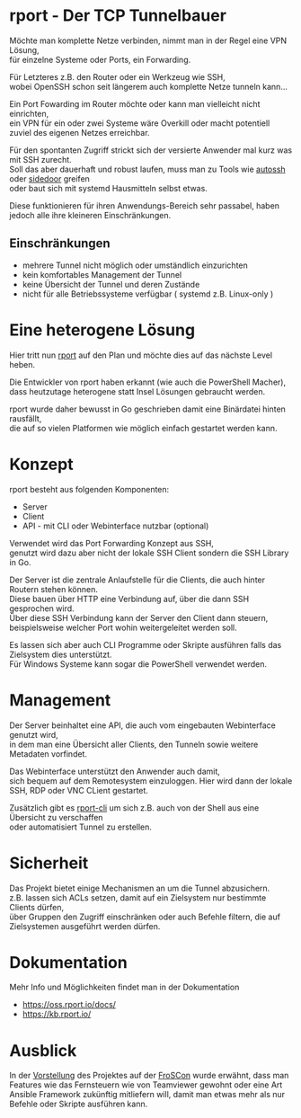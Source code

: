 # rport - Der TCP Tunnelbauer

Möchte man komplette Netze verbinden,
nimmt man in der Regel eine VPN Lösung,  
für einzelne Systeme oder Ports, ein Forwarding.

Für Letzteres z.B. den Router oder ein Werkzeug wie SSH,  
wobei OpenSSH schon seit längerem auch komplette Netze tunneln kann...

Ein Port Fowarding im Router möchte oder kann man vielleicht nicht einrichten,  
ein VPN für ein oder zwei Systeme wäre Overkill oder macht potentiell zuviel des eigenen Netzes erreichbar.

Für den spontanten Zugriff strickt sich der versierte Anwender mal kurz was mit SSH zurecht.  
Soll das aber dauerhaft und robust laufen, muss man zu Tools wie [autossh](https://www.harding.motd.ca/autossh/) oder [sidedoor](https://github.com/daradib/sidedoor) greifen  
oder baut sich mit systemd Hausmitteln selbst etwas.

Diese funktionieren für ihren Anwendungs-Bereich sehr passabel, haben jedoch alle ihre kleineren Einschränkungen.

## Einschränkungen

- mehrere Tunnel nicht möglich oder umständlich einzurichten
- kein komfortables Management der Tunnel  
- keine Übersicht der Tunnel und deren Zustände  
- nicht für alle Betriebssysteme verfügbar ( systemd z.B. Linux-only )  

# Eine heterogene Lösung

Hier tritt nun [rport](https://oss.rport.io/) auf den Plan und möchte dies auf das nächste Level heben.  

Die Entwickler von rport haben erkannt (wie auch die PowerShell Macher),  
dass heutzutage heterogene statt Insel Lösungen gebraucht werden.

rport wurde daher bewusst in Go geschrieben damit eine Binärdatei hinten rausfällt,  
die auf so vielen Platformen wie möglich einfach gestartet werden kann.  

# Konzept

rport besteht aus folgenden Komponenten:

- Server
- Client
- API - mit CLI oder Webinterface nutzbar (optional)

Verwendet wird das Port Forwarding Konzept aus SSH,  
genutzt wird dazu aber nicht der lokale SSH Client sondern die SSH Library in Go.

Der Server ist die zentrale Anlaufstelle für die Clients, die auch hinter Routern stehen können.  
Diese bauen über HTTP eine Verbindung auf, über die dann SSH gesprochen wird.  
Über diese SSH Verbindung kann der Server den Client dann steuern,  
beispielsweise welcher Port wohin weitergeleitet werden soll.

Es lassen sich aber auch CLI Programme oder Skripte ausführen falls das Zielsystem dies unterstützt.  
Für Windows Systeme kann sogar die PowerShell verwendet werden.

# Management

Der Server beinhaltet eine API, die auch vom eingebauten Webinterface genutzt wird,  
in dem man eine Übersicht aller Clients, den Tunneln sowie weitere Metadaten vorfindet.

Das Webinterface unterstützt den Anwender auch damit,  
sich bequem auf dem Remotesystem einzuloggen.
Hier wird dann der lokale SSH, RDP oder VNC CLient gestartet.

Zusätzlich gibt es [rport-cli](https://github.com/cloudradar-monitoring/rportcli) um sich z.B. auch von der Shell aus eine Übersicht zu verschaffen  
oder automatisiert Tunnel zu erstellen.

# Sicherheit

Das Projekt bietet einige Mechanismen an um die Tunnel abzusichern.  
z.B. lassen sich ACLs setzen, damit auf ein Zielsystem nur bestimmte Clients dürfen,  
über Gruppen den Zugriff einschränken oder auch Befehle filtern, die auf Zielsystemen ausgeführt werden dürfen.

# Dokumentation

Mehr Info und Möglichkeiten findet man in der Dokumentation

- https://oss.rport.io/docs/
- https://kb.rport.io/

# Ausblick

In der [Vorstellung](https://programm.froscon.de/2021/events/2667.html) des Projektes
auf der [FroSCon](https://linuxnews.de/2021/08/konferenzen-froscon-am-21-und-22-august/)
wurde erwähnt, dass man Features wie das Fernsteuern wie von Teamviewer gewohnt
oder eine Art Ansible Framework zukünftig mitliefern will, damit man etwas mehr als nur Befehle oder Skripte ausführen kann.









